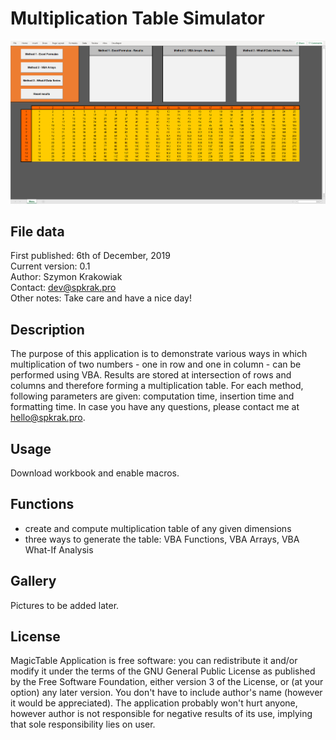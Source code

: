 # Multiplication Table Simulator
![Multiplication Table Simulator Logo](https://github.com/SPKrak/VBA-simulations/blob/master/00-multiplication-table/img/logo.PNG)

## File data
First published: 6th of December, 2019\
Current version: 0.1\
Author: Szymon Krakowiak\
Contact: dev@spkrak.pro\
Other notes: Take care and have a nice day!

## Description
The purpose of this application is to demonstrate various ways in which multiplication of two numbers - one in row and one in column - can be performed using VBA. Results are stored at intersection of rows and columns and therefore forming a multiplication table. For each method, following parameters are given: computation time, insertion time and formatting time. In case you have any questions, please contact me at hello@spkrak.pro.

## Usage
Download workbook and enable macros.

## Functions
- create and compute multiplication table of any given dimensions
- three ways to generate the table: VBA Functions, VBA Arrays, VBA What-If Analysis

## Gallery
Pictures to be added later.

## License
MagicTable Application is free software: you can redistribute it and/or modify it under the terms of the GNU General Public License as published by the Free Software Foundation, either version 3 of the License, or (at your option) any later version. You don't have to include author's name (however it would be appreciated). The application probably won't hurt anyone, however author is not responsible for negative results of its use, implying that sole responsibility lies on user.
